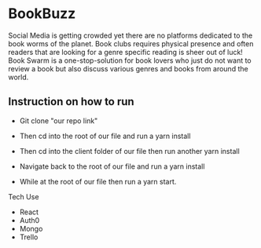 # BookBuzz

Social Media is getting crowded yet there are no platforms dedicated to the book worms of the planet. Book clubs requires physical presence and often readers that are looking for a genre specific reading is sheer out of luck! Book Swarm is a one-stop-solution for book lovers who just do not want to review a book but also discuss various genres and books from around the world. 

## Instruction on how to run 

* Git clone "our repo link"

* Then cd into the root of our file and run a yarn install 

* Then cd into the client folder of our file then run another yarn install 

* Navigate back to the root of our file and run a yarn install 

* While at the root of our file then run a yarn start.


Tech Use 
* React 
* Auth0
* Mongo 
* Trello